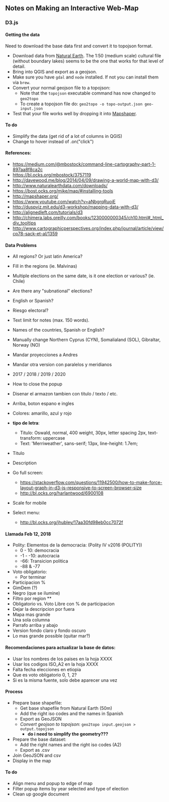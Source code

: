 ## Notes on Making an Interactive Web-Map

### D3.js
#### Getting the data
Need to download the base data first and convert it to topojson format.
* Download data from [Natural Earth](http://www.naturalearthdata.com/downloads/). The 1:50 (medium scale) cultural file (without boundary lakes) seems to be the one that works for that level of detail.
* Bring into QGIS and export as a geojson.
* Make sure you have `gdal` and `node` installed. If not you can install them via `brew`.
* Convert your normal geojson file to a topojson:
  * Note that the `topojson` executable command has now changed to `geo2topo`
  * To create a topojson file do: `geo2topo -o topo-output.json geo-input.json`
* Test that your file works well by dropping it into [Mapshaper](http://mapshaper.org/).

#### To do
* Simplify the data (get rid of a lot of columns in QGIS)
* Change to hover instead of .on("click")

#### References:
* https://medium.com/@mbostock/command-line-cartography-part-1-897aa8f8ca2c
* https://bl.ocks.org/mbostock/3757119
* http://davewood.me/blog/2014/04/09/drawing-a-world-map-with-d3/
* http://www.naturalearthdata.com/downloads/
* https://bost.ocks.org/mike/map/#installing-tools
* http://mapshaper.org/
* https://www.youtube.com/watch?v=aNbgrqRuoiE
* http://duspviz.mit.edu/d3-workshop/mapping-data-with-d3/
* http://alignedleft.com/tutorials/d3
* http://chimera.labs.oreilly.com/books/1230000000345/ch10.html#_html_div_tooltips
* http://www.cartographicperspectives.org/index.php/journal/article/view/cp78-sack-et-al/1359

#### Data Problems
* All regions? Or just latin America?
* Fill in the regions (ie. Malvinas)
* Multiple elections on the same date, is it one election or various? (ie. Chile)
* Are there any "subnational" elections?
* English or Spanish?
* Riesgo electoral?
* Text limit for notes (max. 150 words).
* Names of the countries, Spanish or English?
* Manually change Northern Cyprus (CYN), Somalialand (SOL), Gibraltar, Norway (NO)

* Mandar proyecciones a Andres
* Mandar otra version con paralelos y meridianos
* 2017 / 2018 / 2019 / 2020
* How to close the popup
* Disenar el armazon tambien con titulo / texto / etc.
* Arriba, boton espano e ingles
* Colores: amarillo, azul y rojo
* **tipo de letra**:
  * Titulo: Oswald, normal, 400 weight, 30px, letter spacing 2px, text-transform: uppercase
  * Text: 'Merriweather', sans-serif; 13px, line-height: 1.7em;
* Titulo
* Description
* Go full screen:
  * https://stackoverflow.com/questions/11942500/how-to-make-force-layout-graph-in-d3-js-responsive-to-screen-browser-size
  * http://bl.ocks.org/harlantwood/6900108
* Scale for mobile
* Select menu:
  * http://bl.ocks.org/jhubley/17aa30fd98eb0cc7072f

#### Llamada Feb 12, 2018
* Polity: Elementos de la democracia: (Polity IV v2016 (POLITY))
  * 0 - 10: democracia
  * -1 - -10: autocracia
  * -66: Transicion politica
  * -88 & -77
* Voto obligatorio:
  * Por terminar
* Participacion %
* GimDem (?)
* Negro (que se ilumine)
* Filtro por region **
* Obligatorio vs. Voto Libre con % de participacion
* Dejar la descripcion por fuera
* Mapa mas grande
* Una sola columna
* Parrafo arriba y abajo
* Version fondo claro y fondo oscuro
* Lo mas grande possible (quitar mar?)

#### Recomendaciones para actualizar la base de datos:
* Usar los nombres de los paises en la hoja XXXX
* Usar los codigos ISO_A2 en la hoja XXXX
* Falta fecha elecciones en etiopia
* Que es voto obligatorio 0, 1, 2?
* Si es la misma fuente, solo debe aparecer una vez

#### Process
* Prepare base shapefile:
  * Get base shapefile from Natural Earth (50m)
  * Add the right iso codes and the names in Spanish
  * Export as GeoJSON
  * *Convert geojson to topojson*: `geo2topo input.geojson > output.topojson`
    * **do i need to simplify the geometry???**
* Prepare the base dataset:
  * Add the right names and the right iso codes (A2)
  * Export as .csv
* Join GeoJSON and csv
* Display in the map

#### To do
* Align menu and popup to edge of map
* Filter popup items by year selected and type of election
* Clean up google document
